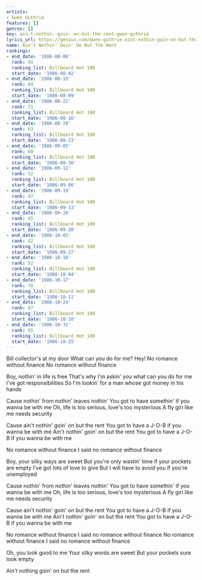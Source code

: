 ```yaml
---
artists:
- Gwen Guthrie
features: []
genres: []
key: ain-t-nothin--goin--on-but-the-rent-gwen-guthrie
lyrics_url: https://genius.com/Gwen-guthrie-aint-nothin-goin-on-but-the-rent-lyrics
name: Ain't Nothin' Goin' On But The Rent
rankings:
- end_date: '1986-08-08'
  rank: 91
  ranking_list: Billboard Hot 100
  start_date: '1986-08-02'
- end_date: '1986-08-15'
  rank: 84
  ranking_list: Billboard Hot 100
  start_date: '1986-08-09'
- end_date: '1986-08-22'
  rank: 71
  ranking_list: Billboard Hot 100
  start_date: '1986-08-16'
- end_date: '1986-08-29'
  rank: 63
  ranking_list: Billboard Hot 100
  start_date: '1986-08-23'
- end_date: '1986-09-05'
  rank: 60
  ranking_list: Billboard Hot 100
  start_date: '1986-08-30'
- end_date: '1986-09-12'
  rank: 52
  ranking_list: Billboard Hot 100
  start_date: '1986-09-06'
- end_date: '1986-09-19'
  rank: 47
  ranking_list: Billboard Hot 100
  start_date: '1986-09-13'
- end_date: '1986-09-26'
  rank: 45
  ranking_list: Billboard Hot 100
  start_date: '1986-09-20'
- end_date: '1986-10-03'
  rank: 42
  ranking_list: Billboard Hot 100
  start_date: '1986-09-27'
- end_date: '1986-10-10'
  rank: 52
  ranking_list: Billboard Hot 100
  start_date: '1986-10-04'
- end_date: '1986-10-17'
  rank: 70
  ranking_list: Billboard Hot 100
  start_date: '1986-10-11'
- end_date: '1986-10-24'
  rank: 87
  ranking_list: Billboard Hot 100
  start_date: '1986-10-18'
- end_date: '1986-10-31'
  rank: 95
  ranking_list: Billboard Hot 100
  start_date: '1986-10-25'
---
```

Bill collector's at my door
What can you do for me? Hey!
No romance without finance
No romance without finance


Boy, nothin' in life is free
That's why I'm askin' you what can you do for me
I've got responsibilities
So I'm lookin' for a man whose got money in his hands


Cause nothin' from nothin' leaves nothin'
You got to have somethin' if you wanna be with me
Oh, life is too serious, love's too mysterious
A fly girl like me needs security


Cause ain't nothin' goin' on but the rent
You got to have a J-O-B if you wanna be with me
Ain't nothin' goin' on but the rent
You got to have a J-O-B if you wanna be with me


No romance without finance
I said no romance without finance


Boy, your silky ways are sweet
But you're only wastin' time if your pockets are empty
I've got lots of love to give
But I will have to avoid you if you're unemployed


Cause nothin' from nothin' leaves nothin'
You got to have somethin' if you wanna be with me
Oh, life is too serious, love's too mysterious
A fly girl like me needs security


Cause ain't nothin' goin' on but the rent
You got to have a J-O-B if you wanna be with me
Ain't nothin' goin' on but the rent
You got to have a J-O-B if you wanna be with me


No romance without finance
I said no romance without finance
No romance without finance
I said no romance without finance


Oh, you look good to me
Your silky words are sweet
But your pockets sure look empty

Ain't nothing goin' on but the rent
